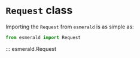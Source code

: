 # **`Request`** class

Importing the `Request` from `esmerald` is as simple as:

```python
from esmerald import Request
```

::: esmerald.Request
